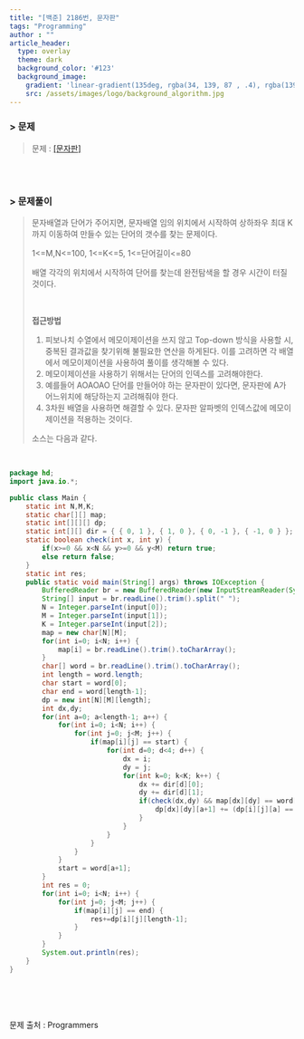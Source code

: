 ```yaml
---
title: "[백준] 2186번, 문자판"
tags: "Programming"
author : ""
article_header:
  type: overlay
  theme: dark
  background_color: '#123'
  background_image:
    gradient: 'linear-gradient(135deg, rgba(34, 139, 87 , .4), rgba(139, 34, 139, .4))'
    src: /assets/images/logo/background_algorithm.jpg
---
```


### > 문제

> 문제 : [[문자판]](https://www.acmicpc.net/problem/2186)

<br>

<br>

### > 문제풀이

> 문자배열과 단어가 주어지면, 문자배열 임의 위치에서 시작하여 상하좌우 최대 K까지 이동하여 만들수 있는 단어의 갯수를 찾는 문제이다.
>
> 1<=M,N<=100, 1<=K<=5, 1<=단어길이<=80
>
> 배열 각각의 위치에서 시작하여 단어를 찾는데 완전탐색을 할 경우 시간이 터질것이다.
>
> <br>
>
> **접근방법**
>
> 1. 피보나치 수열에서 메모이제이션을 쓰지 않고 Top-down 방식을 사용할 시, 중복된 결과값을 찾기위해 불필요한 연산을 하게된다. 이를 고려하면 각 배열에서 메모이제이션을 사용하여 풀이를 생각해볼 수 있다.
> 2. 메모이제이션을 사용하기 위해서는 단어의 인덱스를 고려해야한다.
> 3. 예를들어 AOAOAO 단어를 만들어야 하는 문자판이 있다면, 문자판에 A가 어느위치에 해당하는지 고려해줘야 한다.
> 4. 3차원 배열을 사용하면 해결할 수 있다. 문자판 알파벳의 인덱스값에 메모이제이션을 적용하는 것이다.
>
> 소스는 다음과 같다.

<br/>

```java
package hd;
import java.io.*;

public class Main {
	static int N,M,K;
	static char[][] map;
	static int[][][] dp;
	static int[][] dir = { { 0, 1 }, { 1, 0 }, { 0, -1 }, { -1, 0 } };
	static boolean check(int x, int y) {
		if(x>=0 && x<N && y>=0 && y<M) return true;
		else return false;
	}
	static int res;
	public static void main(String[] args) throws IOException {
		BufferedReader br = new BufferedReader(new InputStreamReader(System.in));
		String[] input = br.readLine().trim().split(" ");
		N = Integer.parseInt(input[0]);
		M = Integer.parseInt(input[1]);
		K = Integer.parseInt(input[2]);
		map = new char[N][M];
		for(int i=0; i<N; i++) {
			map[i] = br.readLine().trim().toCharArray();
		}
		char[] word = br.readLine().trim().toCharArray();
		int length = word.length;
		char start = word[0];
		char end = word[length-1];
		dp = new int[N][M][length];
		int dx,dy;
		for(int a=0; a<length-1; a++) {
			for(int i=0; i<N; i++) {
				for(int j=0; j<M; j++) {
					if(map[i][j] == start) {
						for(int d=0; d<4; d++) {
							dx = i;
							dy = j;
							for(int k=0; k<K; k++) {
								dx += dir[d][0];
								dy += dir[d][1];
								if(check(dx,dy) && map[dx][dy] == word[a+1]) {
									dp[dx][dy][a+1] += (dp[i][j][a] == 0 && a==0) ? 1 : dp[i][j][a];
								}
							}
						}
					}
				}
			}
			start = word[a+1];
		}
		int res = 0;
		for(int i=0; i<N; i++) {
			for(int j=0; j<M; j++) {
				if(map[i][j] == end) {
					res+=dp[i][j][length-1];
				}
			}
		}
		System.out.println(res);
	}
}

```



<br/>

<br/>

<br/>

문제 출처 : Programmers

<br/>

<br/>

<br/>